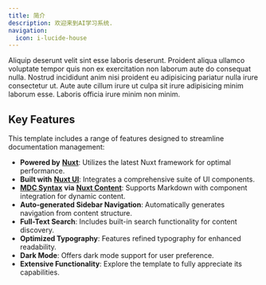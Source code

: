 ```yaml
---
title: 简介
description: 欢迎来到AI学习系统.
navigation:
  icon: i-lucide-house
---
```


Aliquip deserunt velit sint esse laboris deserunt. Proident aliqua ullamco voluptate tempor quis non ex exercitation non laborum aute do consequat nulla. Nostrud incididunt anim nisi proident eu adipisicing pariatur nulla irure consectetur ut. Aute aute cillum irure ut culpa sit irure adipisicing minim laborum esse. Laboris officia irure minim non minim.

## Key Features

This template includes a range of features designed to streamline documentation management:

- **Powered by** [**Nuxt**](https://nuxt.com): Utilizes the latest Nuxt framework for optimal performance.
- **Built with** [**Nuxt UI**](https://ui.nuxt.com): Integrates a comprehensive suite of UI components.
- [**MDC Syntax**](https://content.nuxt.com/usage/markdown) **via** [**Nuxt Content**](https://content.nuxt.com): Supports Markdown with component integration for dynamic content.
- **Auto-generated Sidebar Navigation**: Automatically generates navigation from content structure.
- **Full-Text Search**: Includes built-in search functionality for content discovery.
- **Optimized Typography**: Features refined typography for enhanced readability.
- **Dark Mode**: Offers dark mode support for user preference.
- **Extensive Functionality**: Explore the template to fully appreciate its capabilities.
